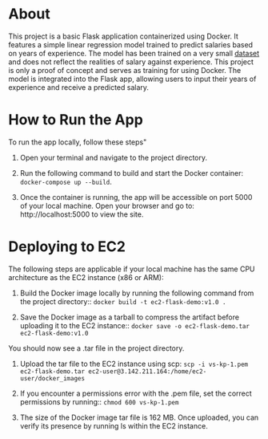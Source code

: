 # About
This project is a basic Flask application containerized using Docker. It features a simple linear regression model trained to predict salaries based on years of experience. The model has been trained on a very small [dataset](https://www.kaggle.com/datasets/karthickveerakumar/salary-data-simple-linear-regression) and does not reflect the realities of salary against experience. This project is only a proof of concept and serves as training for using Docker. The model is integrated into the Flask app, allowing users to input their years of experience and receive a predicted salary.

# How to Run the App
To run the app locally, follow these steps"
1. Open your terminal and navigate to the project directory.

1. Run the following command to build and start the Docker container: `docker-compose up --build`. 

1. Once the container is running, the app will be accessible on port 5000 of your local machine. Open your browser and go to: http://localhost:5000 to view the site. 

# Deploying to EC2
The following steps are applicable if your local machine has the same CPU architecture as the EC2 instance (x86 or ARM):

1. Build the Docker image locally by running the following command from the project directory:: `docker build -t ec2-flask-demo:v1.0 .`

1. Save the Docker image as a tarball to compress the artifact before uploading it to the EC2 instance:: `docker save -o ec2-flask-demo.tar ec2-flask-demo:v1.0`

You should now see a .tar file in the project directory.

1. Upload the tar file to the EC2 instance using scp: `scp -i vs-kp-1.pem ec2-flask-demo.tar ec2-user@3.142.211.164:/home/ec2-user/docker_images`

1. If you encounter a permissions error with the .pem file, set the correct permissions by running:: `chmod 600 vs-kp-1.pem`

1. The size of the Docker image tar file is 162 MB. Once uploaded, you can verify its presence by running ls within the EC2 instance.